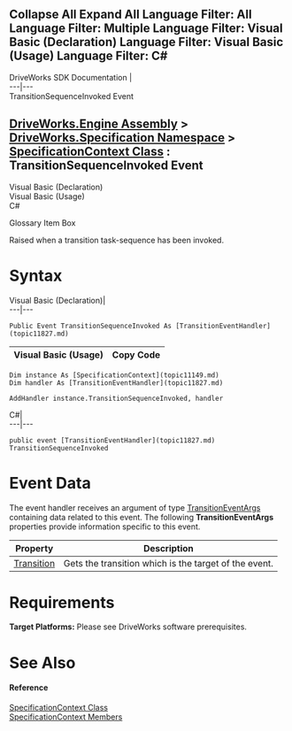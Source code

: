        

 Collapse All Expand All  Language Filter: All  Language Filter: Multiple  Language Filter: Visual Basic (Declaration) Language Filter: Visual Basic (Usage) Language Filter: C#  
---  
DriveWorks SDK Documentation  |   
---|---  
TransitionSequenceInvoked Event   
  
[DriveWorks.Engine Assembly](topic2156.md) > [DriveWorks.Specification Namespace](topic10764.md) > [SpecificationContext Class](topic11149.md) : TransitionSequenceInvoked Event  
---  
  
Visual Basic (Declaration)    
Visual Basic (Usage)    
C# 

Glossary Item Box

Raised when a transition task-sequence has been invoked. 

# Syntax

Visual Basic (Declaration)|   
---|---  
      
    
    Public Event TransitionSequenceInvoked As [TransitionEventHandler](topic11827.md)  
  
Visual Basic (Usage)| Copy Code  
---|---  
      
    
    Dim instance As [SpecificationContext](topic11149.md)
    Dim handler As [TransitionEventHandler](topic11827.md)
     
    AddHandler instance.TransitionSequenceInvoked, handler  
  
C#|   
---|---  
      
    
    public event [TransitionEventHandler](topic11827.md) TransitionSequenceInvoked  
  
# Event Data

The event handler receives an argument of type [TransitionEventArgs](topic11776.md) containing data related to this event. The following **TransitionEventArgs** properties provide information specific to this event.

Property| Description  
---|---  
[Transition](topic11786.md)| Gets the transition which is the target of the event.   
  
# Requirements

**Target Platforms:** Please see DriveWorks software prerequisites.

# See Also

#### Reference

[SpecificationContext Class](topic11149.md)   
[SpecificationContext Members](topic11150.md)


